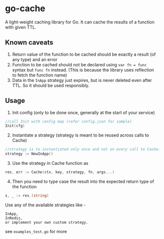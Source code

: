 go-cache
========== 
A light-weight caching library for Go. It can cache the results of a function with given TTL.

Known caveats
----------------
1. Return value of the function to be cached should be exactly a result (of any type) and an error
2. Function to be cached should not be declared using `var fn = func` syntax but `func fn` instead. (This is because the library uses reflection to fetch the function name)
3. Data in the `InApp` strategy just expires, but is never deleted even after TTL. So it should be used responsibly.

Usage
----------------
1. Init config (only to be done once, generally at the start of your service)
```go
//call Init with config map (refer config.json for sample)
Init(cfg)
````
2. Instantiate a strategy (strategy is meant to be reused across calls to Cache)
```go
//strategy is to instantiated only once and not on every call to Cache()
strategy := NewInApp()
```
3. Use the strategy in Cache function as
```go
res, err := Cache(ctx, key, strategy, fn, args...)
```
4. Then you need to type case the result into the expected return type of the function
```go
s, _ := res.(string)
```

Use any of the available strategies like -
```
InApp,
InRedis,
or implement your own custom strategy.
```
see `examples_test.go` for more